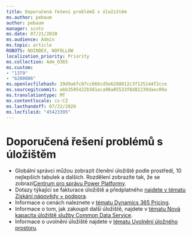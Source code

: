 ```yaml
---
title: Doporučená řešení problémů s úložištěm
ms.author: pebaum
author: pebaum
manager: scotv
ms.date: 07/21/2020
ms.audience: Admin
ms.topic: article
ROBOTS: NOINDEX, NOFOLLOW
localization_priority: Priority
ms.collection: Adm_O365
ms.custom:
- "1379"
- "6200006"
ms.openlocfilehash: 29d9a6fc87cc666cd5e6288012c3f125144f2cce
ms.sourcegitcommit: ebb3595422b581eca98a05533f8d82239daec09a
ms.translationtype: MT
ms.contentlocale: cs-CZ
ms.lasthandoff: 07/22/2020
ms.locfileid: "45423395"
---
```

# <a name="recommended-solutions-for-storage-issues"></a>Doporučená řešení problémů s úložištěm

- Globální správci můžou zobrazit členění úložiště podle prostředí, 10 nejlepších tabulek a dalších. Rozdělení zobrazíte tak, že se zobrazí[Centrum pro správu Power Platformy](https://admin.powerplatform.microsoft.com/analytics/d365ce). 
- Dotazy týkající se fakturace úložiště a předplatného [najdete v tématu Získání nápovědy + podpora](https://docs.microsoft.com/dynamics365/customer-engagement/admin/contact-information-microsoft-dynamics-365-online-billing-support).
- Informace o cenách naleznete v [tématu Dynamics 365 Pricing](https://dynamics.microsoft.com/pricing/).
- Informace o tom, jak zakoupit další úložiště, najdete v [tématu Nová kapacita úložiště služby Common Data Service](https://go.microsoft.com/fwlink/p/?linkid=2010782).
- Informace o uvolnění úložiště najdete v [tématu Uvolnění úložného prostoru](https://go.microsoft.com/fwlink/p/?linkid=2011105).
